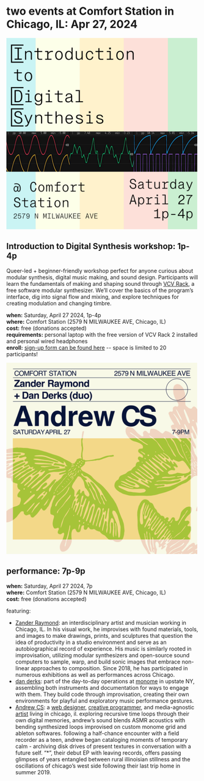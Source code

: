 # two events at Comfort Station in Chicago, IL: Apr 27, 2024

<a href="/images/240427-basic_synthesis.png" target="_blank"><img src="/images/240427-basic_synthesis.png" alt="flyer for Introduction to Digital Synthesis workshop" width="500"/></a>

## Introduction to Digital Synthesis workshop: 1p-4p

Queer-led + beginner-friendly workshop perfect for anyone curious about modular synthesis, digital music making, and sound design. Participants will learn the fundamentals of making and shaping sound through <a href="https://vcvrack.com/" target="_blank">VCV Rack</a>, a free software modular synthesizer. We’ll cover the basics of the program’s interface, dig into signal flow and mixing, and explore techniques for creating modulation and changing timbre.

**when:** Saturday, April 27 2024, 1p-4p  
**where:** Comfort Station (2579 N MILWAUKEE AVE, Chicago, IL)  
**cost:** free (donations accepted)  
**requirements:**  personal laptop with the free version of VCV Rack 2 installed and personal wired headphones  
**enroll:** <a href="https://forms.gle/rLP9JPMQQUyvEyr6A" target="_blank">sign-up form can be found here</a> -- space is limited to 20 participants!

<a href="/images/20240427-show_square.png" target="_blank"><img src="/images/20240427-show_square.png" alt="flyer for performance at Comfort Station" width="500"/></a>  

## performance: 7p-9p

**when:** Saturday, April 27 2024, 7p  
**where:** Comfort Station (2579 N MILWAUKEE AVE, Chicago, IL)  
**cost:** free (donations accepted)  

featuring:

- [Zander Raymond](https://www.zanderraymond.com/): an interdisciplinary artist and musician working in Chicago, IL. In his visual work, he improvises with found materials, tools, and images to make drawings, prints, and sculptures that question the idea of productivity in a studio environment and serve as an autobiographical record of experience. His music is similarly rooted in improvisation, utilizing modular synthesizers and open-source sound computers to sample, warp, and build sonic images that embrace non-linear approaches to composition. Since 2018, he has participated in numerous exhibitions as well as performances across Chicago.
- [dan derks](https://dndrks.com): part of the day-to-day operations at [monome](https://monome.org) in upstate NY, assembling both instruments and documentation for ways to engage with them. They build code through improvisation, creating their own environments for playful and exploratory music performance gestures.
- [Andrew CS](https://andrewcs.life/): a [web designer](https://andrewcs.life/web.html), [creative programmer](https://andrewcs.life/software.html), and media-agnostic [artist](https://andrewcs.life/artwork.html) living in chicago, il. exploring recursive time loops through their own digital memories, andrew’s sound blends ASMR acoustics with bending synthesized loops improvised on custom monome grid and ableton softwares. following a half-chance encounter with a field recorder as a teen, andrew began cataloging moments of temporary calm - archiving disk drives of present textures in conversation with a future self. “*”, their debut EP with leaving records, offers passing glimpses of years entangled between rural illinoisian stillness and the oscillations of chicago’s west side following their last trip home in summer 2019.